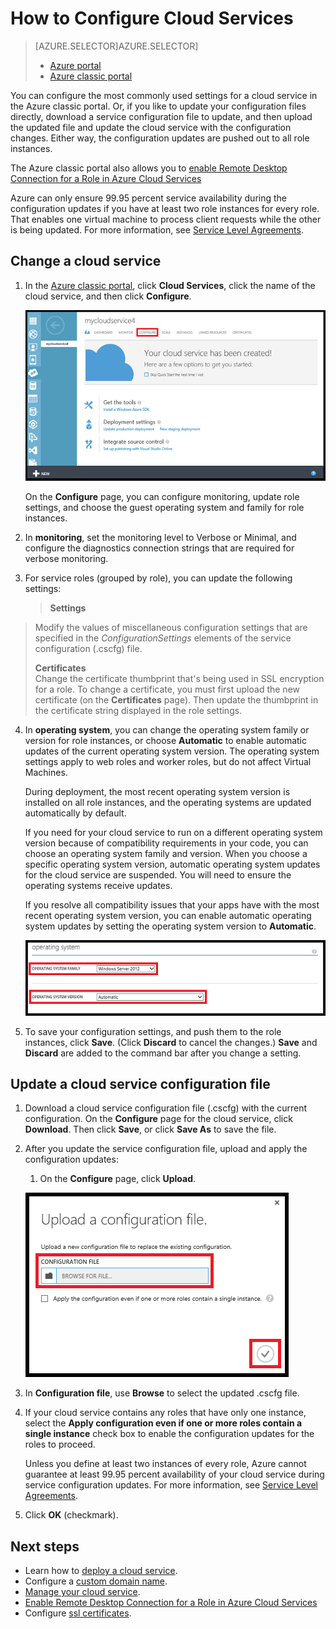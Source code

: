 <properties 
    pageTitle="How to configure a cloud service | Microsoft Azure" 
    description="Learn how to configure cloud services in Azure. Learn to update the cloud service configuration and configure remote access to role instances." 
    services="cloud-services" 
    documentationCenter="" 
    authors="Thraka" 
    manager="timlt" 
    editor=""/>

<tags 
    ms.service="cloud-services" 
    ms.workload="tbd" 
    ms.tgt_pltfrm="na" 
    ms.devlang="na" 
    ms.topic="article" 
    ms.date="01/15/2016"
    ms.author="adegeo"/>




# How to Configure Cloud Services
> [AZURE.SELECTOR]AZURE.SELECTOR]
> 
> * [Azure portal](cloud-services-how-to-configure-portal.md)
> * [Azure classic portal](cloud-services-how-to-configure.md)
> 
> 
You can configure the most commonly used settings for a cloud service in the Azure classic portal. Or, if you like to update your configuration files directly, download a service configuration file to update, and then upload the updated file and update the cloud service with the configuration changes. Either way, the configuration updates are pushed out to all role instances.

The Azure classic portal also allows you to [enable Remote Desktop Connection for a Role in Azure Cloud Services](cloud-services-role-enable-remote-desktop.md)

Azure can only ensure 99.95 percent service availability during the configuration updates if you have at least two role instances for every role. That enables one virtual machine to process client requests while the other is being updated. For more information, see [Service Level Agreements](https://azure.microsoft.com/support/legal/sla/).

## Change a cloud service
1. In the [Azure classic portal](http://manage.windowsazure.com/), click **Cloud Services**, click the name of the cloud service, and then click **Configure**.

    ![Configuration Page](./media/cloud-services-how-to-configure/CloudServices_ConfigurePage1.png)

    On the **Configure** page, you can configure monitoring, update role settings, and choose the guest operating system and family for role instances. 

2. In **monitoring**, set the monitoring level to Verbose or Minimal, and configure the diagnostics connection strings that are required for verbose monitoring.

3. For service roles (grouped by role), you can update the following settings:

   > **Settings**  
> Modify the values of miscellaneous configuration settings that are specified in the *ConfigurationSettings* elements of the service configuration (.cscfg) file.
> 
> **Certificates**  
> Change the certificate thumbprint that's being used in SSL encryption for a role. To change a certificate, you must first upload the new certificate (on the **Certificates** page). Then update the thumbprint in the certificate string displayed in the role settings.
> 
4. In **operating system**, you can change the operating system family or version for role instances, or choose **Automatic** to enable automatic updates of the current operating system version. The operating system settings apply to web roles and worker roles, but do not affect Virtual Machines.

    During deployment, the most recent operating system version is installed on all role instances, and the operating systems are updated automatically by default. 

    If you need for your cloud service to run on a different operating system version because of compatibility requirements in your code, you can choose an operating system family and version. When you choose a specific operating system version, automatic operating system updates for the cloud service are suspended. You will need to ensure the operating systems receive updates.

    If you resolve all compatibility issues that your apps have with the most recent operating system version, you can enable automatic operating system updates by setting the operating system version to **Automatic**. 

    ![OS Settings](./media/cloud-services-how-to-configure/CloudServices_ConfigurePage_OSSettings.png)

5. To save your configuration settings, and push them to the role instances, click **Save**. (Click **Discard** to cancel the changes.) **Save** and **Discard** are added to the command bar after you change a setting.


## Update a cloud service configuration file
1. Download a cloud service configuration file (.cscfg) with the current configuration. On the **Configure** page for the cloud service, click **Download**. Then click **Save**, or click **Save As** to save the file.

2. After you update the service configuration file, upload and apply the configuration updates:

   1. On the **Configure** page, click **Upload**.

    ![Upload Configuration](./media/cloud-services-how-to-configure/CloudServices_UploadConfigFile.png)

2. In **Configuration file**, use **Browse** to select the updated .cscfg file.

3. If your cloud service contains any roles that have only one instance, select the **Apply configuration even if one or more roles contain a single instance** check box to enable the configuration updates for the roles to proceed.

    Unless you define at least two instances of every role, Azure cannot guarantee at least 99.95 percent availability of your cloud service during service configuration updates. For more information, see [Service Level Agreements](https://azure.microsoft.com/support/legal/sla/).

4. Click **OK** (checkmark). 



## Next steps
* Learn how to [deploy a cloud service](cloud-services-how-to-create-deploy.md).
* Configure a [custom domain name](cloud-services-custom-domain-name.md).
* [Manage your cloud service](cloud-services-how-to-manage.md).
* [Enable Remote Desktop Connection for a Role in Azure Cloud Services](cloud-services-role-enable-remote-desktop.md)
* Configure [ssl certificates](cloud-services-configure-ssl-certificate.md).

